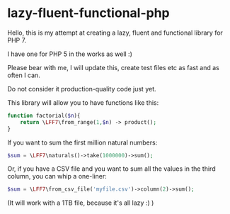 # lazy-fluent-functional-php

Hello, this is my attempt at creating a lazy, fluent and functional library for PHP 7. 

I have one for PHP 5 in the works as well :)

Please bear with me, I will update this, create test files etc as fast and as often I can.

Do not consider it production-quality code just yet. 

This library will allow you to have functions like this:

```php
function factorial($n){
    return \LFF7\from_range(1,$n) -> product();
}
```
If you want to sum the first million natural numbers:

```php
$sum = \LFF7\naturals()->take(1000000)->sum();
```

Or, if you have a CSV file and you want to sum all the values in the third column, you can whip a one-liner:

```php
$sum = \LFF7\from_csv_file('myfile.csv')->column(2)->sum();
```
(It will work with a 1TB file, because it's all lazy :) )
